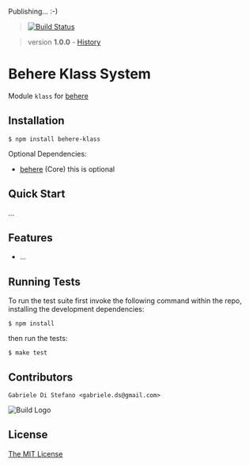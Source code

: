 Publishing... :-)

> [![Build Status](https://secure.travis-ci.org/behere/behere-klass.png)](http://travis-ci.org/behere/behere-klass)

> version
**1.0.0** - [History](https://github.com/behere/behere-klass/blob/master/HISTORY.md)


# Behere Klass System

  Module `klass` for [behere](http://github.com/behere/behere)

## Installation

    $ npm install behere-klass

  Optional Dependencies:

  * [behere](http://github.com/behere/behere) (Core) this is optional

## Quick Start

 ...

## Features

  * ...

## Running Tests

To run the test suite first invoke the following command within the repo, installing the development dependencies:

    $ npm install

then run the tests:

    $ make test

## Contributors

```
Gabriele Di Stefano <gabriele.ds@gmail.com>
```

![Build Logo](https://github.com/behere/behere-klass/raw/master/docs/behere_logo.png)

## License 

[The MIT License](https://github.com/behere/behere-klass/blob/master/LICENSE)